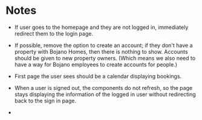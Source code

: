 # Notes

- If user goes to the homepage and they are not logged in, immediately redirect
  them to the login page.
- If possible, remove the option to create an account; if they don't have a
  property with Bojano Homes, then there is nothing to show. Accounts should be
  given to new property owners. (Which means we also need to have a way for
  Bojano employees to create accounts for people.)
- First page the user sees should be a calendar displaying bookings.
- When a user is signed out, the components do not refresh, so the page stays
  displaying the information of the logged in user without redirecting back to
  the sign in page.

-
